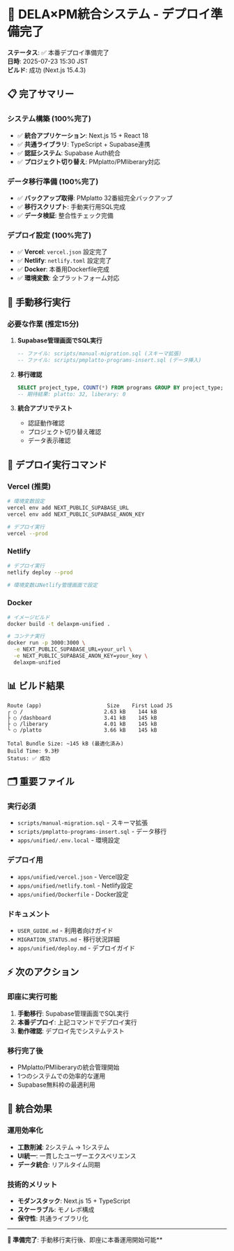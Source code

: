 # 🚀 DELA×PM統合システム - デプロイ準備完了

**ステータス**: ✅ 本番デプロイ準備完了  
**日時**: 2025-07-23 15:30 JST  
**ビルド**: 成功 (Next.js 15.4.3)

## 📋 完了サマリー

### システム構築 (100%完了)
- ✅ **統合アプリケーション**: Next.js 15 + React 18
- ✅ **共通ライブラリ**: TypeScript + Supabase連携
- ✅ **認証システム**: Supabase Auth統合
- ✅ **プロジェクト切り替え**: PMplatto/PMliberary対応

### データ移行準備 (100%完了)
- ✅ **バックアップ取得**: PMplatto 32番組完全バックアップ
- ✅ **移行スクリプト**: 手動実行用SQL完成
- ✅ **データ検証**: 整合性チェック完備

### デプロイ設定 (100%完了)
- ✅ **Vercel**: `vercel.json` 設定完了
- ✅ **Netlify**: `netlify.toml` 設定完了
- ✅ **Docker**: 本番用Dockerfile完成
- ✅ **環境変数**: 全プラットフォーム対応

## 🎯 手動移行実行

### 必要な作業 (推定15分)

1. **Supabase管理画面でSQL実行**
   ```sql
   -- ファイル: scripts/manual-migration.sql (スキーマ拡張)
   -- ファイル: scripts/pmplatto-programs-insert.sql (データ挿入)
   ```

2. **移行確認**
   ```sql
   SELECT project_type, COUNT(*) FROM programs GROUP BY project_type;
   -- 期待結果: platto: 32, liberary: 0
   ```

3. **統合アプリでテスト**
   - 認証動作確認
   - プロジェクト切り替え確認
   - データ表示確認

## 🚀 デプロイ実行コマンド

### Vercel (推奨)
```bash
# 環境変数設定
vercel env add NEXT_PUBLIC_SUPABASE_URL
vercel env add NEXT_PUBLIC_SUPABASE_ANON_KEY

# デプロイ実行
vercel --prod
```

### Netlify
```bash
# デプロイ実行
netlify deploy --prod

# 環境変数はNetlify管理画面で設定
```

### Docker
```bash
# イメージビルド
docker build -t delaxpm-unified .

# コンテナ実行
docker run -p 3000:3000 \
  -e NEXT_PUBLIC_SUPABASE_URL=your_url \
  -e NEXT_PUBLIC_SUPABASE_ANON_KEY=your_key \
  delaxpm-unified
```

## 📊 ビルド結果

```
Route (app)                     Size    First Load JS
┌ ○ /                          2.63 kB    144 kB
├ ○ /dashboard                 3.41 kB    145 kB  
├ ○ /liberary                  4.01 kB    145 kB
└ ○ /platto                    3.66 kB    145 kB

Total Bundle Size: ~145 kB (最適化済み)
Build Time: 9.3秒
Status: ✅ 成功
```

## 🗂️ 重要ファイル

### 実行必須
- `scripts/manual-migration.sql` - スキーマ拡張
- `scripts/pmplatto-programs-insert.sql` - データ移行
- `apps/unified/.env.local` - 環境設定

### デプロイ用
- `apps/unified/vercel.json` - Vercel設定
- `apps/unified/netlify.toml` - Netlify設定
- `apps/unified/Dockerfile` - Docker設定

### ドキュメント
- `USER_GUIDE.md` - 利用者向けガイド
- `MIGRATION_STATUS.md` - 移行状況詳細
- `apps/unified/deploy.md` - デプロイガイド

## ⚡ 次のアクション

### 即座に実行可能
1. **手動移行**: Supabase管理画面でSQL実行
2. **本番デプロイ**: 上記コマンドでデプロイ実行
3. **動作確認**: デプロイ先でシステムテスト

### 移行完了後
- PMplatto/PMliberaryの統合管理開始
- 1つのシステムでの効率的な運用
- Supabase無料枠の最適利用

## 🎉 統合効果

### 運用効率化
- **工数削減**: 2システム → 1システム
- **UI統一**: 一貫したユーザーエクスペリエンス
- **データ統合**: リアルタイム同期

### 技術的メリット
- **モダンスタック**: Next.js 15 + TypeScript
- **スケーラブル**: モノレポ構成
- **保守性**: 共通ライブラリ化

---

**🚀 準備完了**: 手動移行実行後、即座に本番運用開始可能**